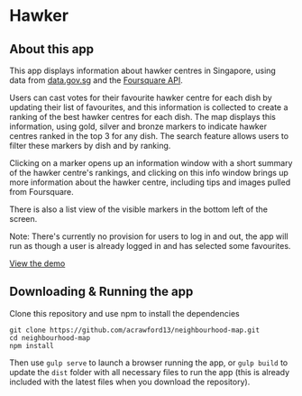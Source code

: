 # Hawker

## About this app
This app displays information about hawker centres in Singapore, using data from [data.gov.sg](https://data.gov.sg/dataset/hawker-centres) and the [Foursquare API](https://developer.foursquare.com/docs).

Users can cast votes for their favourite hawker centre for each dish by updating their list of favourites, and this information is collected to create a ranking of the best hawker centres for each dish. The map displays this information, using gold, silver and bronze markers to indicate hawker centres ranked in the top 3 for any dish. The search feature allows users to filter these markers by dish and by ranking.

Clicking on a marker opens up an information window with a short summary of the hawker centre's rankings, and clicking on this info window brings up more information about the hawker centre, including tips and images pulled from Foursquare.

There is also a list view of the visible markers in the bottom left of the screen.

Note: There's currently no provision for users to log in and out, the app will run as though a user is already logged in and has selected some favourites.

[View the demo](http://andreacrawford.design/hawker)

## Downloading & Running the app

Clone this repository and use npm to install the dependencies

    git clone https://github.com/acrawford13/neighbourhood-map.git
    cd neighbourhood-map
    npm install

Then use `gulp serve` to launch a browser running the app, or `gulp build` to update the `dist` folder with all necessary files to run the app (this is already included with the latest files when you download the repository).
